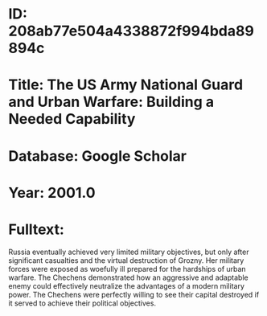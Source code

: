 # ID: 208ab77e504a4338872f994bda89894c
# Title: The US Army National Guard and Urban Warfare: Building a Needed Capability
# Database: Google Scholar
# Year: 2001.0
# Fulltext:
Russia eventually achieved very limited military objectives, but only after significant casualties and the virtual destruction of Grozny.
Her military forces were exposed as woefully ill prepared for the hardships of urban warfare.
The Chechens demonstrated how an aggressive and adaptable enemy could effectively neutralize the advantages of a modern military power.
The Chechens were perfectly willing to see their capital destroyed if it served to achieve their political objectives.